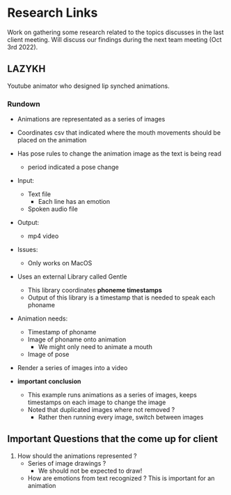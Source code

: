 # Research Links

Work on gathering some research related to the topics discusses in the last client meeting. Will discuss our findings during the next team meeting (Oct 3rd 2022).


## LAZYKH 

Youtube animator who designed lip synched animations.

### Rundown

- Animations are representated as a series of images 

- Coordinates csv that indicated where the mouth movements should be placed on the animation

- Has pose rules to change the animation image as the text is being read
  - period indicated a pose change

- Input:
  - Text file
    - Each line has an emotion 
  - Spoken audio file
- Output:
  - mp4 video 
- Issues:
  - Only works on MacOS 
- Uses an external Library called Gentle
  - This library coordinates **phoneme timestamps**  
  - Output of this library is a timestamp that is needed to speak each phoname
- Animation needs:
  - Timestamp of phoname 
  - Image of phoname onto animation 
    - We might only need to animate a mouth 
  - Image of pose
- Render a series of images into a video


- **important conclusion**
  - This example runs animations as a series of images, keeps timestamps on each image to change the image
  - Noted that duplicated images where not removed ?
    - Rather then running every image, switch between images 


## Important Questions that the come up for client
1. How should the animations represented ?
    - Series of image drawings ?
      - We should not be expected to draw!
    - How are emotions from text recognized ? This is important for an animation 


